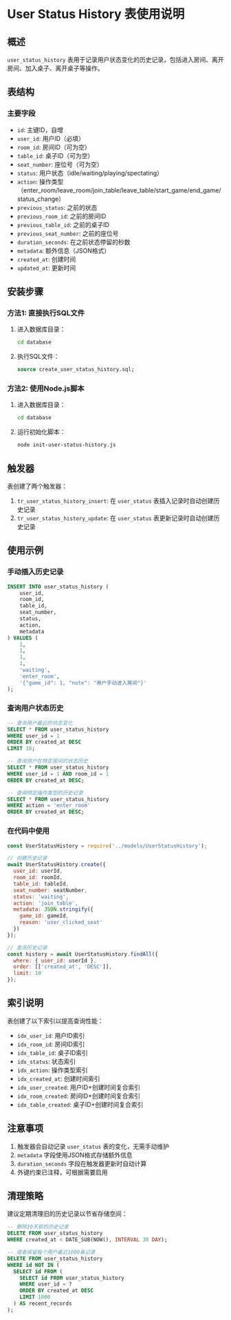 # User Status History 表使用说明

## 概述

`user_status_history` 表用于记录用户状态变化的历史记录，包括进入房间、离开房间、加入桌子、离开桌子等操作。

## 表结构

### 主要字段

- `id`: 主键ID，自增
- `user_id`: 用户ID（必填）
- `room_id`: 房间ID（可为空）
- `table_id`: 桌子ID（可为空）
- `seat_number`: 座位号（可为空）
- `status`: 用户状态（idle/waiting/playing/spectating）
- `action`: 操作类型（enter_room/leave_room/join_table/leave_table/start_game/end_game/status_change）
- `previous_status`: 之前的状态
- `previous_room_id`: 之前的房间ID
- `previous_table_id`: 之前的桌子ID
- `previous_seat_number`: 之前的座位号
- `duration_seconds`: 在之前状态停留的秒数
- `metadata`: 额外信息（JSON格式）
- `created_at`: 创建时间
- `updated_at`: 更新时间

## 安装步骤

### 方法1: 直接执行SQL文件

1. 进入数据库目录：
   ```bash
   cd database
   ```

2. 执行SQL文件：
   ```sql
   source create_user_status_history.sql;
   ```

### 方法2: 使用Node.js脚本

1. 进入数据库目录：
   ```bash
   cd database
   ```

2. 运行初始化脚本：
   ```bash
   node init-user-status-history.js
   ```

## 触发器

表创建了两个触发器：

1. `tr_user_status_history_insert`: 在 `user_status` 表插入记录时自动创建历史记录
2. `tr_user_status_history_update`: 在 `user_status` 表更新记录时自动创建历史记录

## 使用示例

### 手动插入历史记录

```sql
INSERT INTO user_status_history (
    user_id, 
    room_id, 
    table_id, 
    seat_number, 
    status, 
    action, 
    metadata
) VALUES (
    1, 
    1, 
    1, 
    1, 
    'waiting', 
    'enter_room', 
    '{"game_id": 1, "note": "用户手动进入房间"}'
);
```

### 查询用户状态历史

```sql
-- 查询用户最近的状态变化
SELECT * FROM user_status_history 
WHERE user_id = 1 
ORDER BY created_at DESC 
LIMIT 10;

-- 查询用户在特定房间的状态历史
SELECT * FROM user_status_history 
WHERE user_id = 1 AND room_id = 1 
ORDER BY created_at DESC;

-- 查询特定操作类型的历史记录
SELECT * FROM user_status_history 
WHERE action = 'enter_room' 
ORDER BY created_at DESC;
```

### 在代码中使用

```javascript
const UserStatusHistory = require('../models/UserStatusHistory');

// 创建历史记录
await UserStatusHistory.create({
  user_id: userId,
  room_id: roomId,
  table_id: tableId,
  seat_number: seatNumber,
  status: 'waiting',
  action: 'join_table',
  metadata: JSON.stringify({
    game_id: gameId,
    reason: 'user_clicked_seat'
  })
});

// 查询历史记录
const history = await UserStatusHistory.findAll({
  where: { user_id: userId },
  order: [['created_at', 'DESC']],
  limit: 10
});
```

## 索引说明

表创建了以下索引以提高查询性能：

- `idx_user_id`: 用户ID索引
- `idx_room_id`: 房间ID索引
- `idx_table_id`: 桌子ID索引
- `idx_status`: 状态索引
- `idx_action`: 操作类型索引
- `idx_created_at`: 创建时间索引
- `idx_user_created`: 用户ID+创建时间复合索引
- `idx_room_created`: 房间ID+创建时间复合索引
- `idx_table_created`: 桌子ID+创建时间复合索引

## 注意事项

1. 触发器会自动记录 `user_status` 表的变化，无需手动维护
2. `metadata` 字段使用JSON格式存储额外信息
3. `duration_seconds` 字段在触发器更新时自动计算
4. 外键约束已注释，可根据需要启用

## 清理策略

建议定期清理旧的历史记录以节省存储空间：

```sql
-- 删除30天前的历史记录
DELETE FROM user_status_history 
WHERE created_at < DATE_SUB(NOW(), INTERVAL 30 DAY);

-- 或者保留每个用户最近1000条记录
DELETE FROM user_status_history 
WHERE id NOT IN (
  SELECT id FROM (
    SELECT id FROM user_status_history 
    WHERE user_id = ? 
    ORDER BY created_at DESC 
    LIMIT 1000
  ) AS recent_records
);
``` 